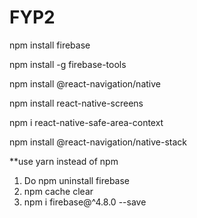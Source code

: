 # FYP2
npm install firebase

npm install -g firebase-tools

npm install @react-navigation/native

npm install react-native-screens 

npm i react-native-safe-area-context

npm install @react-navigation/native-stack

**use yarn instead of npm

1. Do npm uninstall firebase
2. npm cache clear
3. npm i firebase@^4.8.0 --save
